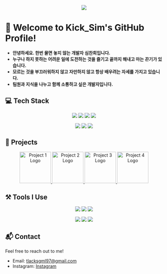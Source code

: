 <p align="center">
  <img src="https://img.shields.io/badge/Kick_Sim's_Profile-Green?style=for-the-badge&logo=github&logoColor=white"/>
</p>

# 🌿 Welcome to Kick_Sim's GitHub Profile!

- **안녕하세요. 한번 물면 놓지 않는 개발자 심찬희입니다.**
- **누구나 하지 못하는 어려운 일에 도전하는 것을 즐기고 
끝까지 해내고 마는 끈기가 있습니다.**
- **모르는 것을 부끄러워하지 않고 자만하지 않고 
항상 배우려는 자세를 가지고 있습니다.**
- **팀원과 지식을 나누고 함께 소통하고 싶은 개발자입니다.**

## 💻 Tech Stack

<p align="center">
  <img src="https://img.shields.io/badge/Java-%23ED8B00.svg?style=for-the-badge&logo=java&logoColor=white"/>
  <img src="https://img.shields.io/badge/C++-%2300599C.svg?style=for-the-badge&logo=c%2B%2B&logoColor=white"/>
  <img src="https://img.shields.io/badge/Spring_Boot-%236DB33F.svg?style=for-the-badge&logo=spring-boot&logoColor=white"/>
  <img src="https://img.shields.io/badge/JavaScript-%23F7DF1E.svg?style=for-the-badge&logo=javascript&logoColor=black"/>
</p>
<p align="center">
  <img src="https://img.shields.io/badge/HTML5-%23E34F26.svg?style=for-the-badge&logo=html5&logoColor=white"/>
  <img src="https://img.shields.io/badge/CSS3-%231572B6.svg?style=for-the-badge&logo=css3&logoColor=white"/>
  <img src="https://img.shields.io/badge/MySQL-%234479A1.svg?style=for-the-badge&logo=mysql&logoColor=white"/>
</p>

## 🚀 Projects
<p align="center">
  <!-- 에어컨 모아 -->
  <a href="https://github.com/AirconMoa" target="_blank">
    <img src="https://roomy-beak-3ce.notion.site/image/https%3A%2F%2Fprod-files-secure.s3.us-west-2.amazonaws.com%2F75accdc4-155a-4719-9036-f9d96201613f%2Ff47e63c0-a815-42f8-bdca-bd4f1c48c49c%2F%25E1%2584%2589%25E1%2585%25B3%25E1%2584%258F%25E1%2585%25B3%25E1%2584%2585%25E1%2585%25B5%25E1%2586%25AB%25E1%2584%2589%25E1%2585%25A3%25E1%2586%25BA_2024-06-14_%25E1%2584%258B%25E1%2585%25A9%25E1%2584%258C%25E1%2585%25A5%25E1%2586%25AB_5.32.53.png?table=block&id=e7f66fb8-04d8-419c-8b80-ee832e569f26&spaceId=75accdc4-155a-4719-9036-f9d96201613f&width=2000&userId=&cache=v2" alt="Project 1 Logo" width="100" height="100"/>
  </a>
  <!-- 참지마요 -->
  <a href="https://github.com/chamjimayo" target="_blank">
    <img src="https://roomy-beak-3ce.notion.site/image/https%3A%2F%2Fprod-files-secure.s3.us-west-2.amazonaws.com%2F75accdc4-155a-4719-9036-f9d96201613f%2Fa6520f3e-85c1-4ed9-8a6d-0fc6b16ef6c9%2FIMG_3594.jpg?table=block&id=6f8b956f-57f5-4b89-93b5-719d3dabab53&spaceId=75accdc4-155a-4719-9036-f9d96201613f&width=1070&userId=&cache=v2" alt="Project 2 Logo" width="100" height="100"/>
  </a>
  <!-- 모두의 LCK -->
  <a href="https://github.com/everyones-lck" target="_blank">
    <img src="https://roomy-beak-3ce.notion.site/image/https%3A%2F%2Fprod-files-secure.s3.us-west-2.amazonaws.com%2F75accdc4-155a-4719-9036-f9d96201613f%2F5de20479-231e-4316-8c0a-822669975095%2Fimage.png?table=block&id=1b6f34fa-25b7-4a35-99eb-df2775f0652a&spaceId=75accdc4-155a-4719-9036-f9d96201613f&width=2000&userId=&cache=v2" alt="Project 3 Logo" width="100" height="100"/>
  </a>
   <!-- 내가 그린 기린 그림 -->
  <a href="https://github.com/kick-sim/PaintingShop" target="_blank">
    <img src="https://roomy-beak-3ce.notion.site/image/https%3A%2F%2Fs3-us-west-2.amazonaws.com%2Fsecure.notion-static.com%2F25287174-796a-4541-8f3e-6bdf673279e4%2FBA96B12F-8978-4C5C-88B2-A67D50B1D23D_1_201_a.jpeg?table=block&id=12bb9854-9960-4458-bcd9-062041e8c7c0&spaceId=75accdc4-155a-4719-9036-f9d96201613f&width=2000&userId=&cache=v2" alt="Project 4 Logo" width="100" height="100"/>
  </a>
</p>

## ⚒️ Tools I Use

<p align="center">
  <img src="https://img.shields.io/badge/Git-%23F05032.svg?style=for-the-badge&logo=git&logoColor=white"/>
  <img src="https://img.shields.io/badge/GitHub-%23181717.svg?style=for-the-badge&logo=github&logoColor=white"/>
  <img src="https://img.shields.io/badge/Notion-%23000000.svg?style=for-the-badge&logo=notion&logoColor=white"/>
</p>
<p align="center">
  <img src="https://img.shields.io/badge/IntelliJ_IDEA-%23000000.svg?style=for-the-badge&logo=intellij-idea&logoColor=white"/>
  <img src="https://img.shields.io/badge/CLion-%23000000.svg?style=for-the-badge&logo=clion&logoColor=white"/>
  <img src="https://img.shields.io/badge/Docker-%232496ED.svg?style=for-the-badge&logo=docker&logoColor=white"/>
</p>

## 📬 Contact
Feel free to reach out to me!

- Email: tlacksgml97@gmail.com
- Instagram: [Instagram](https://www.instagram.com/simmmm_ch/)

